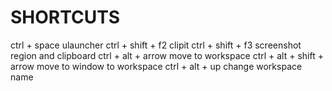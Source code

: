 # SHORTCUTS

ctrl + space                ulauncher
ctrl + shift + f2           clipit
ctrl + shift + f3           screenshot region and clipboard
ctrl + alt + arrow          move to workspace
ctrl + alt + shift + arrow  move to window to workspace
ctrl + alt + up             change workspace name
